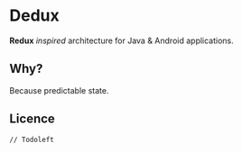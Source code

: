 # Dedux
**Redux** _inspired_ architecture for Java & Android applications.

## Why?
Because predictable state. 


## Licence
```
// Todoleft
```